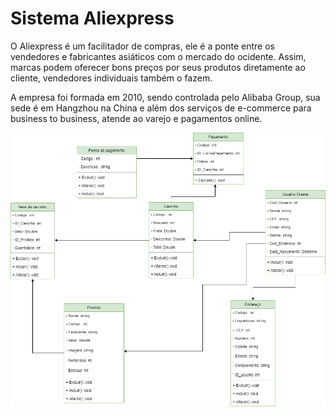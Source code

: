 # Sistema Aliexpress

O Aliexpress é um facilitador de compras, ele é a ponte entre os vendedores e fabricantes asiáticos com o mercado do ocidente. Assim, marcas podem oferecer bons preços por seus produtos diretamente ao cliente, vendedores individuais também o fazem. 

A empresa foi formada em 2010, sendo controlada pelo Alibaba Group, sua sede é em Hangzhou na China e além dos serviços de e-commerce para business to business, atende ao varejo e pagamentos online.

![Diagrama](https://github.com/Felipecasadia/POO/blob/master/aliexpress/diagrama-aliexpress.png)
